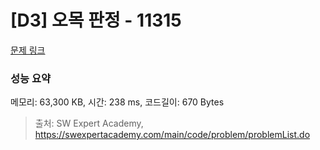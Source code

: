 # [D3] 오목 판정 - 11315 

[문제 링크](https://swexpertacademy.com/main/code/problem/problemDetail.do?contestProbId=AXaSUPYqPYMDFASQ) 

### 성능 요약

메모리: 63,300 KB, 시간: 238 ms, 코드길이: 670 Bytes



> 출처: SW Expert Academy, https://swexpertacademy.com/main/code/problem/problemList.do